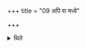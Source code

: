 +++
title = "09 अपि वा मध्ये"

+++

<details><summary>थिते</summary>

9. Or he places together the Sāṁnāyya-jars in the central part of the altar-(the vessel of) boiled milk towards the east and (that of) the curds towards the west. Then he separates them (and) places (the vessels of) boiled milk on the south western corner and the (vessel of) curds on the north-western corner.
</details>
